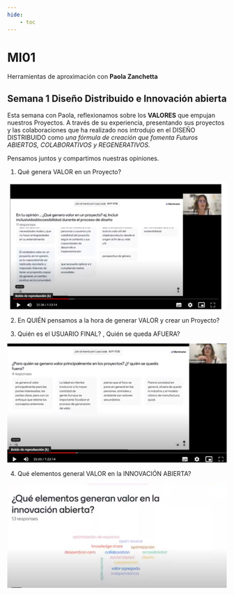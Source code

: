 ```yaml
---
hide:
    - toc
---
```


# MI01 

Herramientas de aproximación con **Paola Zanchetta**

##  Semana 1 **Diseño Distribuido e Innovación abierta**


Esta semana con Paola,  reflexionamos sobre  los **VALORES** que empujan nuestros Proyectos.
A través de su experiencia, presentando sus proyectos y las colaboraciones que ha realizado nos introdujo en el DISEÑO DISTRIBUIDO como *una fórmula  de creación que fomenta Futuros ABIERTOS, COLABORATIVOS y REGENERATIVOS.*

Pensamos juntos y compartimos nuestras opiniones.

1.	Qué genera VALOR en un Proyecto?

![](../images/MI01/EJ1.JPG)

2. En QUIÉN pensamos a la hora de generar VALOR y crear un Proyecto? 

3. Quién es el USUARIO FINAL? , Quién se queda AFUERA?

![](../images/MI01/EJ1b.JPG)

4. Qué elementos general VALOR en la INNOVACIÓN ABIERTA?

![](../images/MI01/EJ1c.JPG)

